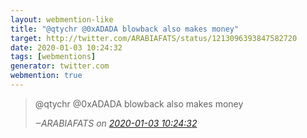 ```yaml
---
layout: webmention-like
title: "@qtychr @0xADADA blowback also makes money"
target: http://twitter.com/ARABIAFATS/status/1213096393847582720
date: 2020-01-03 10:24:32
tags: [webmentions]
generator: twitter.com
webmention: true
---
```




<blockquote class="external-citation">
  <p>
    @qtychr @0xADADA blowback also makes money
  </p>
  <cite>‒<span class="p-author p-name">ARABIAFATS</span>
    on
    <a href="http://twitter.com/ARABIAFATS/status/1213096393847582720" rel="external nofollow" target="_blank">2020-01-03 10:24:32</a>
  </cite>
</blockquote>



